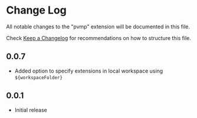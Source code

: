 # Change Log

All notable changes to the "pvmp" extension will be documented in this file.

Check [Keep a Changelog](http://keepachangelog.com/) for recommendations on how to structure this file.

## 0.0.7

- Added option to specify extensions in local workspace using `${workspaceFolder}`

## 0.0.1

- Initial release
